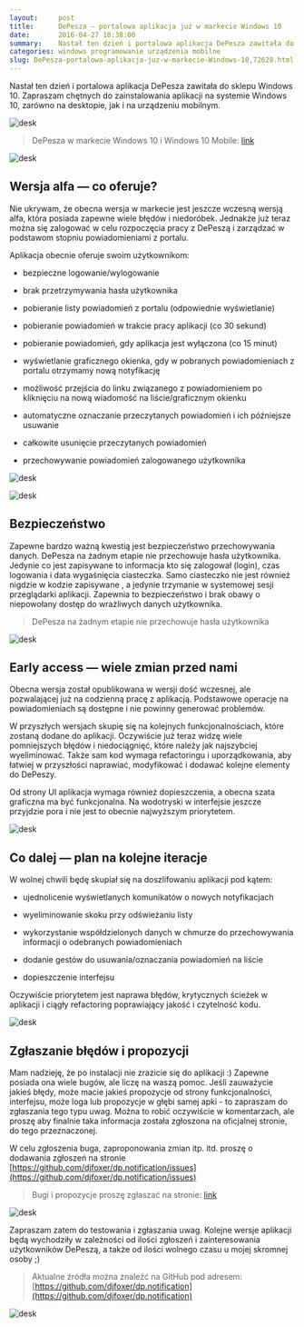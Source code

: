 ```yaml
---
layout:     post
title:      DePesza — portalowa aplikacja już w markecie Windows 10
date:       2016-04-27 18:38:00
summary:    Nastał ten dzień i portalowa aplikacja DePesza zawitała do sklepu Windows 10.Zapraszam chętnych do zainstalowania aplikacji na systemie Windows 10, zarówno na desktopie, jak i na urządzeniu mobilnym.DePesza w markecie Windows 10 i Windows 10 Mobile —  linkWersja alfa — co oferuje?Nie ukrywam, że obecna wersja w markecie jest jeszcze wczesną wersją alfa, która posiada zapewne  wiele błędów i niedorób...
categories: windows programowanie urządzenia mobilne
slug: DePesza-portalowa-aplikacja-juz-w-markecie-Windows-10,72628.html
---
```




Nastał ten dzień i portalowa aplikacja DePesza zawitała do sklepu Windows 10.
Zapraszam chętnych do zainstalowania aplikacji na systemie Windows 10, zarówno na desktopie, jak i na urządzeniu mobilnym.


![desk](https://raw.githubusercontent.com/djfoxer/djfoxer.github.io/master/_img/2016-4-27-_44_/g_-_608x405_-_-_72628x20160426233227_0.png)



> DePesza w markecie Windows 10 i Windows 10 Mobile: [link](https://www.microsoft.com/pl-pl/store/apps/depesza/9nblggh4nvs2)



![desk](https://raw.githubusercontent.com/djfoxer/djfoxer.github.io/master/_img/2016-4-27-_44_/g_-_608x405_-_-_72628x20160427002725_0.PNG)



## Wersja alfa — co oferuje?


Nie ukrywam, że obecna wersja w markecie jest jeszcze wczesną wersją alfa, która posiada zapewne  wiele błędów i niedoróbek. Jednakże już teraz można się zalogować w celu rozpoczęcia pracy z DePeszą i zarządzać w podstawom stopniu powiadomieniami z portalu.

Aplikacja obecnie oferuje swoim użytkownikom:


  * bezpieczne logowanie/wylogowanie


  * brak przetrzymywania hasła użytkownika


  * pobieranie listy powiadomień z portalu (odpowiednie wyświetlanie)


  * pobieranie powiadomień w trakcie pracy aplikacji (co 30 sekund)


  * pobieranie powiadomień, gdy aplikacja jest wyłączona (co 15 minut)


  * wyświetlanie graficznego okienka, gdy w pobranych powiadomieniach z portalu otrzymamy nową notyfikację


  * możliwość przejścia do linku związanego z powiadomieniem po kliknięciu na nową wiadomość na liście/graficznym okienku


  * automatyczne oznaczanie przeczytanych powiadomień i ich późniejsze usuwanie


  * całkowite usunięcie przeczytanych powiadomień


  * przechowywanie powiadomień zalogowanego użytkownika




![desk](https://raw.githubusercontent.com/djfoxer/djfoxer.github.io/master/_img/2016-4-27-_44_/g_-_608x405_-_-_72628x20160427001509_0.png)


![desk](https://raw.githubusercontent.com/djfoxer/djfoxer.github.io/master/_img/2016-4-27-_44_/g_-_608x405_-_-_72628x20160427001510_0.png)




## Bezpieczeństwo


Zapewne bardzo ważną kwestią jest bezpieczeństwo przechowywania danych. DePesza na żadnym etapie nie przechowuje hasła użytkownika. Jedynie co jest zapisywane to informacja kto się zalogował (login), czas logowania i data wygaśnięcia ciasteczka. Samo ciasteczko nie jest również nigdzie w kodzie zapisywane , a jedynie trzymanie w systemowej sesji przeglądarki aplikacji. Zapewnia to bezpieczeństwo i brak obawy o niepowołany dostęp do wrażliwych danych użytkownika.


> DePesza na żadnym etapie nie przechowuje hasła użytkownika


![desk](https://raw.githubusercontent.com/djfoxer/djfoxer.github.io/master/_img/2016-4-27-_44_/g_-_608x405_-_-_72628x20160426233726_0.png)



## Early access — wiele zmian przed nami


Obecna wersja został opublikowana w wersji dość wczesnej, ale pozwalającej już na codzienną pracę z aplikacją. Podstawowe operacje na powiadomieniach są dostępne i nie powinny generować problemów.

W przyszłych wersjach skupię się na kolejnych funkcjonalnościach, które zostaną dodane do aplikacji. Oczywiście już teraz widzę wiele pomniejszych błędów i niedociągnięć, które należy jak najszybciej wyeliminować. Także sam kod wymaga refactoringu i uporządkowania, aby łatwiej w przyszłości naprawiać, modyfikować i dodawać kolejne elementy do DePeszy.

Od strony UI aplikacja wymaga również dopieszczenia, a obecna szata graficzna ma być funkcjonalna. Na wodotryski w interfejsie jeszcze przyjdzie pora i nie jest to obecnie najwyższym priorytetem.


![desk](https://raw.githubusercontent.com/djfoxer/djfoxer.github.io/master/_img/2016-4-27-_44_/g_-_608x405_-_-_72628x20160426233102_0.jpg)



## Co dalej — plan na kolejne iteracje


W wolnej chwili będę skupiał się na doszlifowaniu aplikacji pod kątem:


  * ujednolicenie wyświetlanych komunikatów o nowych notyfikacjach


  * wyeliminowanie skoku przy odświeżaniu listy


  * wykorzystanie współdzielonych danych w chmurze do przechowywania informacji o odebranych powiadomieniach


  * dodanie gestów do usuwania/oznaczania powiadomień na liście


  * dopieszczenie interfejsu




Oczywiście priorytetem jest naprawa błędów, krytycznych ścieżek w aplikacji i ciągły refactoring poprawiający jakość i czytelność kodu.


![desk](https://raw.githubusercontent.com/djfoxer/djfoxer.github.io/master/_img/2016-4-27-_44_/g_-_608x405_-_-_72628x20160426234036_0.png)



## Zgłaszanie błędów i propozycji

Mam nadzieję, że po instalacji nie zrazicie się do aplikacji :) Zapewne posiada ona wiele bugów, ale liczę na waszą pomoc. Jeśli zauważycie jakieś błędy, może macie jakieś propozycje od strony funkcjonalności, interfejsu, może loga lub propozycje w głębi samej apki - to zapraszam do zgłaszania tego typu uwag. Można to robić oczywiście w komentarzach, ale proszę aby finalnie taka informacja została zgłoszona na oficjalnej stronie, do tego przeznaczonej.

W celu zgłoszenia buga, zaproponowania zmian itp. itd. proszę o dodawania zgłoszeń na stronie [https://github.com/djfoxer/dp.notification/issues](https://github.com/djfoxer/dp.notification/issues)


> Bugi i propozycje proszę zgłaszać na stronie: [link](https://github.com/djfoxer/dp.notification/issues)


![desk](https://raw.githubusercontent.com/djfoxer/djfoxer.github.io/master/_img/2016-4-27-_44_/g_-_608x405_-_-_72628x20160426233527_0.jpg)



Zapraszam zatem do testowania i zgłaszania uwag. Kolejne wersje aplikacji będą wychodziły w zależności od ilości zgłoszeń i zainteresowania użytkowników DePeszą, a także od ilości wolnego czasu u mojej skromnej osoby ;)



> Aktualne źródła można znaleźć na GitHub pod adresem:
> [https://github.com/djfoxer/dp.notification](https://github.com/djfoxer/dp.notification)

![desk](https://raw.githubusercontent.com/djfoxer/djfoxer.github.io/master/_img/2016-4-27-_44_/g_-_608x405_-_-_72628x20160426232640_0.png)


